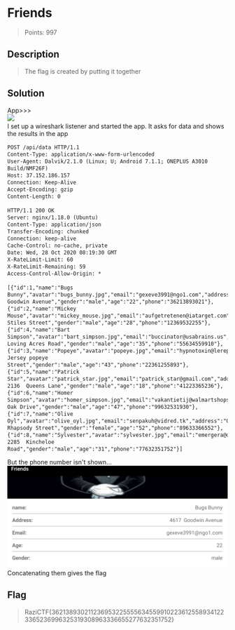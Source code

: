 # Friends
> Points: 997

## Description
> The flag is created by putting it together

## Solution
App>>> <br>
![](locks.png)<br>
I set up a wireshark listener and started the app. It asks for data and shows the results in the app
```
POST /api/data HTTP/1.1
Content-Type: application/x-www-form-urlencoded
User-Agent: Dalvik/2.1.0 (Linux; U; Android 7.1.1; ONEPLUS A3010 Build/NMF26F)
Host: 37.152.186.157
Connection: Keep-Alive
Accept-Encoding: gzip
Content-Length: 0

HTTP/1.1 200 OK
Server: nginx/1.18.0 (Ubuntu)
Content-Type: application/json
Transfer-Encoding: chunked
Connection: keep-alive
Cache-Control: no-cache, private
Date: Wed, 28 Oct 2020 08:19:30 GMT
X-RateLimit-Limit: 60
X-RateLimit-Remaining: 59
Access-Control-Allow-Origin: *

[{"id":1,"name":"Bugs Bunny","avatar":"bugs_bunny.jpg","email":"gexeve3991@ngo1.com","address":"4617  Goodwin Avenue","gender":"male","age":"22","phone":"36213893021"},
{"id":2,"name":"Mickey Mouse","avatar":"mickey_mouse.jpg","email":"aufgetretenen@iatarget.com","address":"3844  Stiles Street","gender":"male","age":"28","phone":"12369532255"},
{"id":4,"name":"Bart Simpson","avatar":"bart_simpson.jpg","email":"buccinator@usabrains.us","address":"2418  Loving Acres Road","gender":"male","age":"35","phone":"55634559910"},
{"id":3,"name":"Popeye","avatar":"popeye.jpg","email":"hypnotoxin@lerepo.ga","address":"New Jersey popeye Street","gender":"male","age":"43","phone":"22361255893"},
{"id":5,"name":"Patrick Star","avatar":"patrick_star.jpg","email":"patrick_star@gmail.com","address":"Richmond 2136  Queens Lane","gender":"male","age":"18","phone":"41223365236"},
{"id":6,"name":"Homer Simpson","avatar":"homer_simpson.jpg","email":"vakantietij@walmartshops.com","address":"Timber Oak Drive","gender":"male","age":"47","phone":"99632531930"},
{"id":7,"name":"Olive Oyl","avatar":"olive_oyl.jpg","email":"senpakuh@vidred.tk","address":"Ocala Rhapsody Street","gender":"female","age":"52","phone":"89633366552"},
{"id":8,"name":"Sylvester","avatar":"sylvester.jpg","email":"emergera@didacvidal.com","address":"Tigard 2285  Kincheloe Road","gender":"male","age":"31","phone":"77632351752"}]
```
But the phone number isn't shown...<br>
![](details.png)<br>
Concatenating them gives the flag
## Flag
> RaziCTF{3621389302112369532255556345599102236125589341223365236996325319308963336655277632351752}
